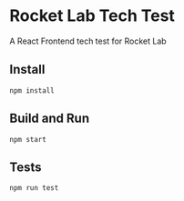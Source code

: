 # Rocket Lab Tech Test

A React Frontend tech test for Rocket Lab

## Install

`npm install`

## Build and Run

`npm start`

## Tests

`npm run test`
